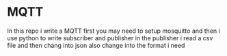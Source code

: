 # MQTT
In this repo i write a MQTT
first you may need to setup mosquitto 
and then i use python to write subscriber and publisher
in the publisher i read a csv file and then chang into json also change into the format i need 
